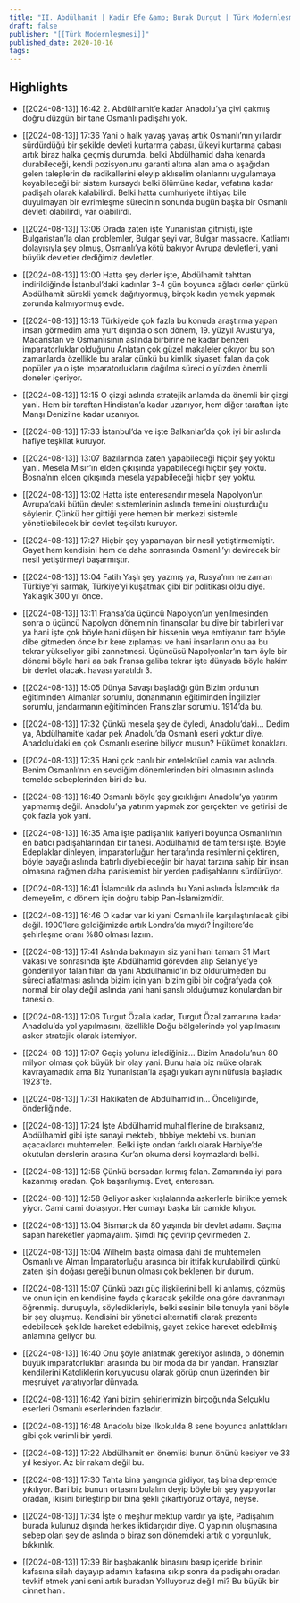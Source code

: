 ```yaml
---
title: "II. Abdülhamit | Kadir Efe &amp; Burak Durgut | Türk Modernleşmesi  #8"
draft: false
publisher: "[[Türk Modernleşmesi]]"
published_date: 2020-10-16
tags:
---
```



## Highlights
* [[2024-08-13]] 16:42  2. Abdülhamit’e kadar Anadolu’ya çivi çakmış doğru düzgün bir tane Osmanlı padişahı yok.

* [[2024-08-13]] 17:36  Yani o halk yavaş yavaş artık Osmanlı’nın yıllardır sürdürdüğü bir şekilde devleti kurtarma çabası, ülkeyi kurtarma çabası artık biraz halka geçmiş durumda. belki Abdülhamid daha kenarda durabileceği, kendi pozisyonunu garanti altına alan ama o aşağıdan gelen taleplerin de radikallerini eleyip aklıselim olanlarını uygulamaya koyabileceği bir sistem kursaydı belki ölümüne kadar, vefatına kadar padişah olarak kalabilirdi. Belki hatta cumhuriyete ihtiyaç bile duyulmayan bir evrimleşme sürecinin sonunda bugün başka bir Osmanlı devleti olabilirdi, var olabilirdi.

* [[2024-08-13]] 13:06  Orada zaten işte Yunanistan gitmişti, işte Bulgaristan’la olan problemler, Bulgar şeyi var, Bulgar massacre. Katliamı dolayısıyla şey olmuş, Osmanlı’ya kötü bakıyor Avrupa devletleri, yani büyük devletler dediğimiz devletler.

* [[2024-08-13]] 13:00  Hatta şey derler işte, Abdülhamit tahttan indirildiğinde İstanbul’daki kadınlar 3-4 gün boyunca ağladı derler çünkü Abdülhamit sürekli yemek dağıtıyormuş, birçok kadın yemek yapmak zorunda kalmıyormuş evde.

* [[2024-08-13]] 13:13  Türkiye’de çok fazla bu konuda araştırma yapan insan görmedim ama yurt dışında o son dönem, 19. yüzyıl Avusturya, Macaristan ve Osmanlısının aslında birbirine ne kadar benzeri imparatorluklar olduğunu Anlatan çok güzel makaleler çıkıyor bu son zamanlarda özellikle bu aralar çünkü bu kimlik siyaseti falan da çok popüler ya o işte imparatorlukların dağılma süreci o yüzden önemli doneler içeriyor.

* [[2024-08-13]] 13:15  O çizgi aslında stratejik anlamda da önemli bir çizgi yani. Hem bir taraftan Hindistan’a kadar uzanıyor, hem diğer taraftan işte Manşı Denizi’ne kadar uzanıyor.

* [[2024-08-13]] 17:33  İstanbul’da ve işte Balkanlar’da çok iyi bir aslında hafiye teşkilat kuruyor.

* [[2024-08-13]] 13:07  Bazılarında zaten yapabileceği hiçbir şey yoktu yani. Mesela Mısır’ın elden çıkışında yapabileceği hiçbir şey yoktu. Bosna’nın elden çıkışında mesela yapabileceği hiçbir şey yoktu.

* [[2024-08-13]] 13:02  Hatta işte enteresandır mesela Napolyon’un Avrupa’daki bütün devlet sistemlerinin aslında temelini oluşturduğu söylenir. Çünkü her gittiği yere hemen bir merkezi sistemle yönetilebilecek bir devlet teşkilatı kuruyor.

* [[2024-08-13]] 17:27  Hiçbir şey yapamayan bir nesil yetiştirmemiştir. Gayet hem kendisini hem de daha sonrasında Osmanlı’yı devirecek bir nesil yetiştirmeyi başarmıştır.

* [[2024-08-13]] 13:04  Fatih Yaşlı şey yazmış ya, Rusya’nın ne zaman Türkiye’yi sarmak, Türkiye’yi kuşatmak gibi bir politikası oldu diye. Yaklaşık 300 yıl önce.

* [[2024-08-13]] 13:11  Fransa’da üçüncü Napolyon’un yenilmesinden sonra o üçüncü Napolyon döneminin finanscılar bu diye bir tabirleri var ya hani işte çok böyle hani düşen bir hissenin veya emtiyanın tam böyle dibe gitmeden önce bir kere zıplaması ve hani insanların onu aa bu tekrar yükseliyor gibi zannetmesi. Üçüncüsü Napolyonlar’ın tam öyle bir dönemi böyle hani aa bak Fransa galiba tekrar işte dünyada böyle hakim bir devlet olacak. havası yaratıldı 3.

* [[2024-08-13]] 15:05  Dünya Savaşı başladığı gün Bizim ordunun eğitiminden Almanlar sorumlu, donanmanın eğitiminden İngilizler sorumlu, jandarmanın eğitiminden Fransızlar sorumlu. 1914’da bu.

* [[2024-08-13]] 17:32  Çünkü mesela şey de öyledi, Anadolu’daki… Dedim ya, Abdülhamit’e kadar pek Anadolu’da Osmanlı eseri yoktur diye. Anadolu’daki en çok Osmanlı eserine biliyor musun? Hükümet konakları.

* [[2024-08-13]] 17:35  Hani çok canlı bir entelektüel camia var aslında. Benim Osmanlı’nın en sevdiğim dönemlerinden biri olmasının aslında temelde sebeplerinden biri de bu.

* [[2024-08-13]] 16:49  Osmanlı böyle şey gıcıklığını Anadolu’ya yatırım yapmamış değil. Anadolu’ya yatırım yapmak zor gerçekten ve getirisi de çok fazla yok yani.

* [[2024-08-13]] 16:35  Ama işte padişahlık kariyeri boyunca Osmanlı’nın en batıcı padişahlarından bir tanesi. Abdülhamid de tam tersi işte. Böyle Edeplaklar dinleyen, imparatorluğun her tarafında resimlerini çektiren, böyle bayağı aslında batırlı diyebileceğin bir hayat tarzına sahip bir insan olmasına rağmen daha panislemist bir yerden padişahlarını sürdürüyor.

* [[2024-08-13]] 16:41  İslamcılık da aslında bu Yani aslında İslamcılık da demeyelim, o dönem için doğru tabip Pan-İslamizm’dir.

* [[2024-08-13]] 16:46  O kadar var ki yani Osmanlı ile karşılaştırılacak gibi değil. 1900’lere geldiğimizde artık Londra’da mıydı? İngiltere’de şehirleşme oranı %80 olması lazım.

* [[2024-08-13]] 17:41  Aslında bakmayın siz yani hani tamam 31 Mart vakası ve sonrasında işte Abdülhamid görevden alıp Selaniye’ye gönderiliyor falan filan da yani Abdülhamid’in biz öldürülmeden bu süreci atlatması aslında bizim için yani bizim gibi bir coğrafyada çok normal bir olay değil aslında yani hani şanslı olduğumuz konulardan bir tanesi o.

* [[2024-08-13]] 17:06  Turgut Özal’a kadar, Turgut Özal zamanına kadar Anadolu’da yol yapılmasını, özellikle Doğu bölgelerinde yol yapılmasını asker stratejik olarak istemiyor.

* [[2024-08-13]] 17:07  Geçiş yolunu izlediğiniz… Bizim Anadolu’nun 80 milyon olması çok büyük bir olay yani. Bunu hala biz müke olarak kavrayamadık ama Biz Yunanistan’la aşağı yukarı aynı nüfusla başladık 1923’te.

* [[2024-08-13]] 17:31  Hakikaten de Abdülhamid’in… Önceliğinde, önderliğinde.

* [[2024-08-13]] 17:24  İşte Abdülhamid muhaliflerine de bıraksanız, Abdülhamid gibi işte sanayi mektebi, tıbbiye mektebi vs. bunları açacaklardı muhtemelen. Belki işte ondan farklı olarak Harbiye’de okutulan derslerin arasına Kur’an okuma dersi koymazlardı belki.

* [[2024-08-13]] 12:56  Çünkü borsadan kırmış falan. Zamanında iyi para kazanmış oradan. Çok başarılıymış. Evet, enteresan.

* [[2024-08-13]] 12:58  Geliyor asker kışlalarında askerlerle birlikte yemek yiyor. Cami cami dolaşıyor. Her cumayı başka bir camide kılıyor.

* [[2024-08-13]] 13:04  Bismarck da 80 yaşında bir devlet adamı. Saçma sapan hareketler yapmayalım. Şimdi hiç çevirip çevirmeden 2.

* [[2024-08-13]] 15:04  Wilhelm başta olmasa dahi de muhtemelen Osmanlı ve Alman İmparatorluğu arasında bir ittifak kurulabilirdi çünkü zaten işin doğası gereği bunun olması çok beklenen bir durum.

* [[2024-08-13]] 15:07  Çünkü bazı güç ilişkilerini belli ki anlamış, çözmüş ve onun için en kendisine fayda çıkaracak şekilde ona göre davranmayı öğrenmiş. duruşuyla, söyledikleriyle, belki sesinin bile tonuyla yani böyle bir şey oluşmuş. Kendisini bir yönetici alternatifi olarak prezente edebilecek şekilde hareket edebilmiş, gayet zekice hareket edebilmiş anlamına geliyor bu.

* [[2024-08-13]] 16:40  Onu şöyle anlatmak gerekiyor aslında, o dönemin büyük imparatorlukları arasında bu bir moda da bir yandan. Fransızlar kendilerini Katoliklerin koruyucusu olarak görüp onun üzerinden bir meşruiyet yaratıyorlar dünyada.

* [[2024-08-13]] 16:42  Yani bizim şehirlerimizin birçoğunda Selçuklu eserleri Osmanlı eserlerinden fazladır.

* [[2024-08-13]] 16:48  Anadolu bize ilkokulda 8 sene boyunca anlattıkları gibi çok verimli bir yerdi.

* [[2024-08-13]] 17:22  Abdülhamit en önemlisi bunun önünü kesiyor ve 33 yıl kesiyor. Az bir rakam değil bu.

* [[2024-08-13]] 17:30  Tahta bina yangında gidiyor, taş bina depremde yıkılıyor. Bari biz bunun ortasını bulalım deyip böyle bir şey yapıyorlar oradan, ikisini birleştirip bir bina şekli çıkartıyoruz ortaya, neyse.

* [[2024-08-13]] 17:34  İşte o meşhur mektup vardır ya işte, Padişahım burada kulunuz dışında herkes iktidarçıdır diye. O yapının oluşmasına sebep olan şey de aslında o biraz son dönemdeki artık o yorgunluk, bıkkınlık.

* [[2024-08-13]] 17:39  Bir başbakanlık binasını basıp içeride birinin kafasına silah dayayıp adamın kafasına sıkıp sonra da padişahı oradan tevkif etmek yani seni artık buradan Yolluyoruz değil mi? Bu büyük bir cinnet hani.

